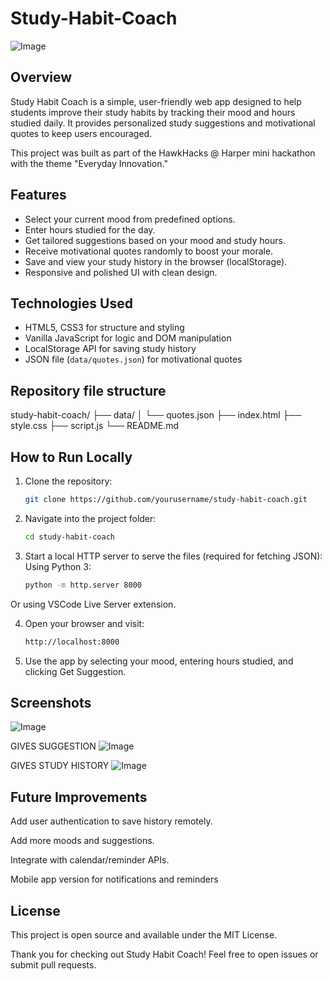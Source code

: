 # Study-Habit-Coach

![Image](https://github.com/user-attachments/assets/324afa27-14a1-43b9-ba5e-f58a80dcb508)


## Overview

Study Habit Coach is a simple, user-friendly web app designed to help students improve their study habits by tracking their mood and hours studied daily. It provides personalized study suggestions and motivational quotes to keep users encouraged.

This project was built as part of the HawkHacks @ Harper mini hackathon with the theme "Everyday Innovation."

## Features

- Select your current mood from predefined options.
- Enter hours studied for the day.
- Get tailored suggestions based on your mood and study hours.
- Receive motivational quotes randomly to boost your morale.
- Save and view your study history in the browser (localStorage).
- Responsive and polished UI with clean design.

## Technologies Used

- HTML5, CSS3 for structure and styling
- Vanilla JavaScript for logic and DOM manipulation
- LocalStorage API for saving study history
- JSON file (`data/quotes.json`) for motivational quotes

##  Repository file structure

study-habit-coach/
├── data/
│   └── quotes.json
├── index.html
├── style.css
├── script.js
└── README.md



## How to Run Locally

1. Clone the repository:

   ```bash
   git clone https://github.com/yourusername/study-habit-coach.git
2. Navigate into the project folder:
 
   ```bash
   cd study-habit-coach
3. Start a local HTTP server to serve the files (required for fetching JSON):
   Using Python 3:
   
   ```bash
   python -m http.server 8000
 Or using VSCode Live Server extension.
  
4.  Open your browser and visit:

    ```bash
    http://localhost:8000
    
5.  Use the app by selecting your mood, entering hours studied, and clicking Get Suggestion.



## Screenshots

![Image](https://github.com/user-attachments/assets/87ad7d63-cfe3-492e-855c-351bb9b108d1)

GIVES SUGGESTION 
![Image](https://github.com/user-attachments/assets/30978b2e-4322-4884-9e3c-7fee91617157)

GIVES STUDY HISTORY 
![Image](https://github.com/user-attachments/assets/e804c266-8dd9-4653-8b90-e7d2f15e57d2)


## Future Improvements

Add user authentication to save history remotely.

Add more moods and suggestions.

Integrate with calendar/reminder APIs.

Mobile app version for notifications and reminders

## License
This project is open source and available under the MIT License.

Thank you for checking out Study Habit Coach! Feel free to open issues or submit pull requests.




  



   
